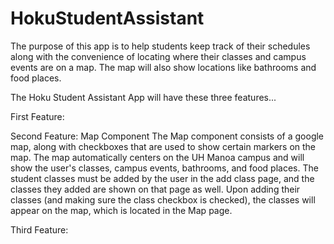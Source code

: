 # HokuStudentAssistant

The purpose of this app is to help students keep track of their schedules along with the convenience of locating where their classes and campus events are on a map. The map will also show locations like bathrooms and food places.

The Hoku Student Assistant App will have these three features...

First Feature:

Second Feature: Map Component
  The Map component consists of a google map, along with checkboxes that are used to show certain markers on the map. The map automatically centers on the UH Manoa campus and will show the user's classes, campus events, bathrooms, and food places. The student classes must be added by the user in the add class page, and the classes they added are shown on that page as well. Upon adding their classes (and making sure the class checkbox is checked), the classes will appear on the map, which is located in the Map page.
  
Third Feature: 
